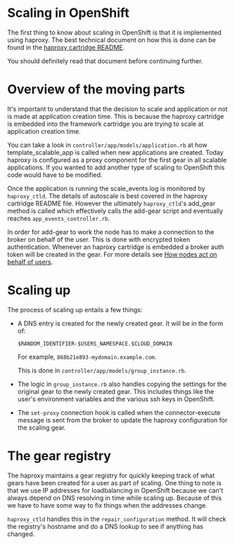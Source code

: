 Scaling in OpenShift
====================

The first thing to know about scaling in OpenShift is that it is implemented
using haproxy.  The best technical document on how this is done can be found in
the [haproxy cartridge README](../cartridges/openshift-origin-cartridge-haproxy-1.4/README).

You should definitely read that document before continuing further.

Overview of the moving parts
============================

It's important to understand that the decision to scale and application or not
is made at application creation time.  This is because the haproxy cartridge is
embedded into the framework cartridge you are trying to scale at application
creation time.

You can take a look in `controller/app/models/application.rb` at how
template_scalable_app is called when new applications are created.  Today
haproxy is configured as a proxy component for the first gear in all scalable
applications.  If you wanted to add another type of scaling to OpenShift this
code would have to be modified.

Once the application is running the scale_events.log is monitored by
`haproxy_ctld`.  The details of autoscale is best covered in the haproxy
cartridge README file.  However the ultimately `haproxy_ctld`'s add_gear method
is called which effectively calls the add-gear script and eventually reaches
`app_events_controller.rb`.

In order for add-gear to work the node has to make a connection to the broker
on behalf of the user.  This is done with encrypted token authentication.
Whenever an haproxy cartridge is embedded a broker auth token will be created
in the gear.  For more details see [How nodes act on behalf of users](how_nodes_act_on_behalf_of_users.md).

Scaling up
==========

The process of scaling up entails a few things:

* A DNS entry is created for the newly created gear.  It will be in the form of:

  `$RANDOM_IDENTIFIER-$USERS_NAMESPACE.$CLOUD_DOMAIN`

  For example, `868b21e893-mydomain.example.com`.

  This is done in `controller/app/models/group_instance.rb`.

* The logic in `group_instance.rb` also handles copying the settings for the
  original gear to the newly created gear.  This includes things like the
  user's environment variables and the various ssh keys in OpenShift.

* The `set-proxy` connection hook is called when the connector-execute message
  is sent from the broker to update the haproxy configuration for the scaling gear.

The gear registry
=================

The haproxy maintains a gear registry for quickly keeping track of what gears
have been created for a user as part of scaling.  One thing to note is that we
use IP addresses for loadbalancing in OpenShift because we can't always depend
on DNS resolving in time while scaling up.  Because of this we have to have
some way to fix things when the addresses change.

`haproxy_ctld` handles this in the `repair_configuration` method.  It will check
the registry's hostname and do a DNS lookup to see if anything has changed.
